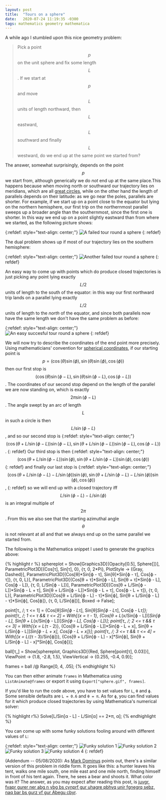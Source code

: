 ```yaml
---
layout: post
title:  "Tours on a sphere"
date:   2020-07-24 11:19:35 -0300
tags: mathematics geometry mathematica
---
```

A while ago I stumbled upon this nice geometry problem:

> Pick a point $$p$$ on the unit sphere and fix some length $$L$$. If we start at $$p$$ and move $$L$$ units of length northward, then $$L$$ eastward, $$L$$ southward and finally $$L$$ westward, do we end up at the same point we started from?

The answer, somewhat surprisingly, depends on the point $$p$$ we start from, although generically we do _not_ end up at the same place.This happens because when moving north or southward our trajectory lies on meridians, which are all [great circles][great-circles], while on the other hand the length of parallels depends on their latitude: as we go near the poles, parallels are shorter. For example, if we start up on a point close to the equator but lying on the northern hemisphere, our first trip on the northernmost parallel sweeps up a broader angle than the southernmost, since the first one is shorter. In this way we end up on a point slightly eastward than from where we started, as the following picture shows:

{:refdef: style="text-align: center;"}
![A failed tour round a sphere](/assets/2020-07-24-sphere1.gif)
{: refdef}

The dual problem shows up if most of our trajectory lies on the southern hemisphere:

{:refdef: style="text-align: center;"}
![Another failed tour round a sphere](/assets/2020-07-24-sphere2.gif)
{: refdef}

An easy way to come up with points which do produce closed trajectories is just picking any point lying exactly $$L/2$$ units of length to the south of the equator: in this way our first northward trip lands on a parallel lying exactly $$L/2$$ units of length to the _north_ of the equator, and since both parallels now have the same length we don't have the same problem as before:

{:refdef: style="text-align: center;"}
![An easy succesful tour round a sphere](/assets/2020-07-24-sphere3.gif)
{: refdef}

We will now try to describe the coordinates of the end point more precisely. Using mathematicians' convention for [spherical coordinates][spherical-coords], if our starting point is $$p = (\cos(\theta)\sin(\phi), \sin(\theta )\sin(\phi), \cos(\phi))$$ then our first stop is $$(\cos(\theta)\sin(\phi-L), \sin(\theta)\sin(\phi-L), \cos(\phi-L))$$. The coordinates of our second stop depend on the length of the parallel we are now standing on, which is exactly $$2 \pi \sin(\phi-L)$$. The angle swept by an arc of length $$L$$ in such a circle is then $$L/\sin(\phi-L)$$, and so our second stop is
{:refdef: style="text-align: center;"}
$$(\cos(\theta+L/\sin(\phi-L))\sin(\phi-L), \sin(\theta+L/\sin(\phi-L))\sin(\phi-L), \cos(\phi-L))$$.
{: refdef}
Our third stop is then 
{:refdef: style="text-align: center;"}
$$(\cos(\theta+L/\sin(\phi-L))\sin(\phi), \sin(\theta+L/\sin(\phi-L))\sin(\phi), \cos(\phi))$$
{: refdef}
and finally our last stop is 
{:refdef: style="text-align: center;"}
$$(\cos(\theta+L/\sin(\phi-L)-L/\sin(\phi))\sin(\phi), \sin(\theta+L/\sin(\phi-L)-L/\sin(\phi))\sin(\phi), \cos(\phi))$$,
{: refdef}
so we will end up with a closed trajectory iff $$L/\sin(\phi-L)-L/\sin(\phi)$$ is an integral multiple of $$2\pi$$. From this we also see that the starting azimuthal angle $$\theta$$ is not relevant at all and that we always end up on the same parallel we started from.

The following is the Mathematica snippet I used to generate the graphics above:

{% highlight r %}
sphereplot = Show[Graphics3D[{Opacity[0.5], Sphere[]}],
  ParametricPlot3D[{Cos[τ], Sin[τ], 0}, {τ, 0, 2*Pi}, PlotStyle -> {Gray, Dashed}],
  ParametricPlot3D[{Cos[θ]*Sin[ϕ - τ], Sin[θ]*Sin[ϕ - τ], Cos[ϕ - τ]}, {τ, 0, L}],
  ParametricPlot3D[{Cos[θ + τ]*Sin[ϕ - L], Sin[θ + τ]*Sin[ϕ - L], Cos[ϕ - L]}, {τ, 0, L/Sin[ϕ - L]}],
  ParametricPlot3D[{Cos[θ + L/Sin[ϕ - L]]*Sin[ϕ - L + τ], Sin[θ + L/Sin[ϕ - L]]*Sin[ϕ - L + τ], Cos[ϕ - L + τ]}, {τ, 0, L}],
  ParametricPlot3D[{Cos[θ + L/Sin[ϕ - L] - τ]*Sin[ϕ], Sin[θ + L/Sin[ϕ - L] - τ]*Sin[ϕ], Cos[ϕ]}, {τ, 0, L/Sin[ϕ]}],
  Boxed -> False]; 

point[τ_ /; τ <= 1] = {Cos[θ]*Sin[ϕ - L*τ], Sin[θ]*Sin[ϕ - L*τ], Cos[ϕ - L*τ]};
point[τ_ /; 1 <= τ && τ <= 2] = With[{x = τ - 1}, {Cos[θ + L*(x/Sin[ϕ - L])]*Sin[ϕ - L], Sin[θ + L*(x/Sin[ϕ - L])]*Sin[ϕ - L], Cos[ϕ - L]}];
point[τ_ /; 2 <= τ && τ <= 3] = With[{x = L*(τ - 2)}, {Cos[θ + L/Sin[ϕ - L]]*Sin[ϕ - L + x], Sin[θ + L/Sin[ϕ - L]]*Sin[ϕ - L + x], Cos[ϕ - L + x]}]; 
point[τ_ /; 3 <= τ && τ <= 4] = With[{x = L*((τ - 3)/Sin[ϕ])}, {Cos[θ + L/Sin[ϕ - L] - x]*Sin[ϕ], Sin[θ + L/Sin[ϕ - L] - x]*Sin[ϕ], Cos[ϕ]}]; 

ball[τ_] = Show[sphereplot, Graphics3D[{Red, Sphere[point[τ], 0.03]}], ViewPoint -> {1.8, -2.8, 1.5}, ViewVertical -> {0.255, -0.4, 0.9}]; 

frames = ball /@ Range[0, 4, .05];
{% endhighlight %}

You can then either animate ``frames`` in Mathematica using ``ListAnimate@frames`` or export it using ``Export["sphere.gif", frames]``.

If you'd like to run the code above, you have to set values for ``L``,  ``θ`` and ``ϕ``. Some sensible defaults are ``L = 0.6`` and ``θ = π``. As for ``ϕ``, you can find values for it which produce closed trajectories by using Mathematica's numerical solver:

{% highlight r%}
Solve[L/Sin[α - L] - L/Sin[α] == 2*π, α]; 
{% endhighlight %}  

You can come up with some funky solutions fooling around with different values of ``L``:

{:refdef: style="text-align: center;"}
![Funky solution 1](/assets/2020-07-24-sphere4.gif)
![Funky solution 2](/assets/2020-07-24-sphere5.gif)
![Funky solution 3](/assets/2020-07-24-sphere6.gif)
![Funky solution 4](/assets/2020-07-24-sphere7.gif)
{: refdef}

(Addendum -- 05/08/2020): As [Mark Dominus][mjd] points out, there's a similar version of this problem in riddle form. It goes like this: a hunter leaves his tent, walks one mile south, one mile east and one mile north, finding himself in front of his tent again. There, he sees a bear and shoots it. What color was it? The answer, as you may expect after reading this post, is [juvgr, fvapr gurer ner abg n ybg bs cynprf gur uhagre pbhyq unir fgnegrq sebz, naq bar bs gurz vf gur Abegu cbyr][rot-13].

[rot-13]: https://rot13.com/
[mjd]: https://blog.plover.com/
[great-circles]: https://en.wikipedia.org/wiki/Great_circle
[spherical-coords]: https://en.wikipedia.org/wiki/Spherical_coordinate_system